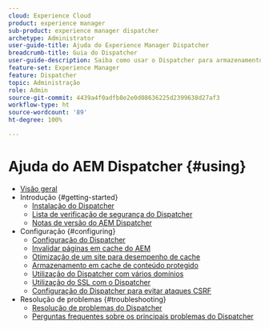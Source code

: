 ```yaml
---
cloud: Experience Cloud
product: experience manager
sub-product: experience manager dispatcher
archetype: Administrator
user-guide-title: Ajuda do Experience Manager Dispatcher
breadcrumb-title: Guia do Dispatcher
user-guide-description: Saiba como usar o Dispatcher para armazenamento em cache, balanceamento de carga e melhoria da segurança para seu servidor AEM.
feature-set: Experience Manager
feature: Dispatcher
topic: Administração
role: Admin
source-git-commit: 4439a4f0adfb8e2e0d08636225d2399638d27af3
workflow-type: ht
source-wordcount: '89'
ht-degree: 100%

---
```



# Ajuda do AEM Dispatcher {#using}

+ [Visão geral](dispatcher.md)
+ Introdução {#getting-started}
   + [Instalação do Dispatcher](dispatcher-install.md)
   + [Lista de verificação de segurança do Dispatcher](security-checklist.md)
   + [Notas de versão do AEM Dispatcher ](release-notes.md)
+ Configuração {#configuring}
   + [Configuração do Dispatcher](dispatcher-configuration.md)
   + [Invalidar páginas em cache do AEM](page-invalidate.md)
   + [Otimização de um site para desempenho de cache](https://helpx.adobe.com/br/experience-manager/6-4/sites/deploying/using/configuring-performance.html)
   + [Armazenamento em cache de conteúdo protegido](permissions-cache.md)
   + [Utilização do Dispatcher com vários domínios ](dispatcher-domains.md)
   + [Utilização do SSL com o Dispatcher](dispatcher-ssl.md)
   + [Configuração do Dispatcher para evitar ataques CSRF](configuring-dispatcher-to-prevent-csrf.md)
+ Resolução de problemas {#troubleshooting}
   + [Resolução de problemas do Dispatcher](dispatcher-troubleshooting.md)
   + [Perguntas frequentes sobre os principais problemas do Dispatcher](dispatcher-faq.md)
